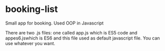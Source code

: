 # booking-list
Small app for booking. Used OOP in Javascript


There are two .js files: one called app.js which is ES5 code and appes6.jswhich is ES6 and this file used as default javascript file. You can use whatever you want.
